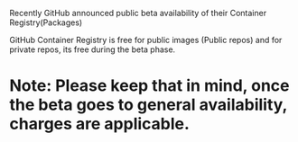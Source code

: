 Recently GitHub announced public beta availability of their Container Registry(Packages)

GitHub Container Registry is free for public images (Public repos) and for private repos, its free during the beta phase. 

# Note: Please keep that in mind, once the beta goes to general availability, charges are applicable.